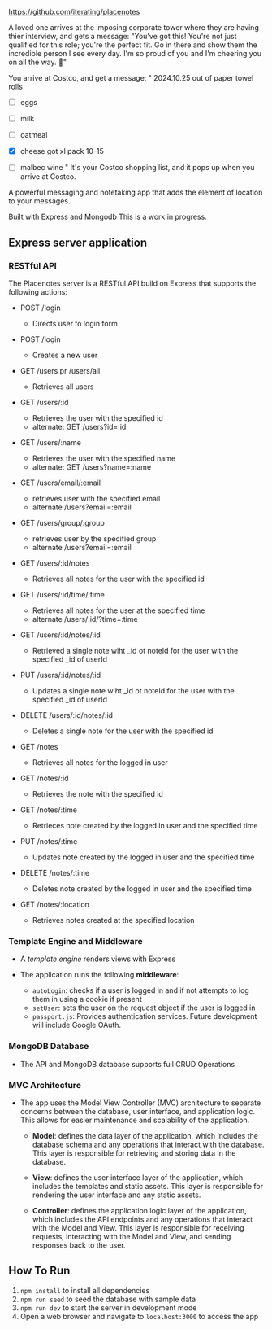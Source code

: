 https://github.com/iterating/placenotes

A loved one arrives at the imposing corporate tower where they are having thier interview, and gets a message:
"You've got this! You're not just qualified for this role; you're the perfect fit. Go in there and show them the incredible person I see every day. I'm so proud of you and I'm cheering you on all the way. 💖"

You arrive at Costco, and get a message:
" 2024.10.25 out of paper towel rolls
- [ ] eggs
- [ ] milk
- [ ] oatmeal
- [x] cheese got xl pack 10-15 
- [ ] malbec wine "
It's your Costco shopping list, and it pops up when you arrive at Costco. 




A powerful messaging and notetaking app that adds the element of location to your messages.

Built with Express and Mongodb
This is a work in progress.

## Express server application
### RESTful API
The Placenotes server is a RESTful API build on Express that supports the following actions:
- POST /login
	- Directs user to login form
- POST /login
	+ Creates a new user

- GET /users pr /users/all
	+ Retrieves all users
- GET /users/:id
	+ Retrieves the user with the specified id
	- alternate: GET  /users?id=:id
- GET /users/:name
	+ Retrieves the user with the specified name
	- alternate: GET  /users?name=:name
- GET /users/email/:email
	- retrieves user with the specified email
	- alternate /users?email=:email
- GET /users/group/:group
	- retrieves user by the specified group
	- alternate /users?email=:email
- GET /users/:id/notes
	+ Retrieves all notes for the user with the specified id

- GET /users/:id/time/:time
	+ Retrieves all notes for the user at the specified time
	- alternate /users/:id/?time=:time

- GET /users/:id/notes/:id
	+ Retrieved a single note wiht _id ot noteId for the user with the specified _id of userId
- PUT /users/:id/notes/:id 
	+ Updates a single note wiht _id ot noteId for the user with the specified _id of userId
- DELETE /users/:id/notes/:id 
	+ Deletes a single note for the user with the specified id

- GET /notes
	+ Retrieves all notes for the logged in user
- GET /notes/:id
	+ Retrieves the note with the specified id

- GET /notes/:time
	- Retrieces note created by the logged in user and the specified time
- PUT /notes/:time
	- Updates note created by the logged in user and the specified time
- DELETE /notes/:time
	- Deletes note created by the logged in user and the specified time

- GET /notes/:location
	+ Retrieves notes created at the specified location

### Template Engine and Middleware
- A *template engine* renders views with Express

- The application runs the following **middleware**:
  - `autoLogin`: checks if a user is logged in and if not attempts to log them in using a cookie if present
  - `setUser`: sets the user on the request object if the user is logged in
  - `passport.js`: Provides authentication services. Future development will include Google OAuth. 
### MongoDB Database
- The API and MongoDB database supports full CRUD Operations
### MVC Architecture
- The app uses the Model View Controller (MVC) architecture to separate concerns between the database, user interface, and application logic. This allows for easier maintenance and scalability of the application.

  - **Model**: defines the data layer of the application, which includes the database schema and any operations that interact with the database. This layer is responsible for retrieving and storing data in the database.

  - **View**: defines the user interface layer of the application, which includes the templates and static assets. This layer is responsible for rendering the user interface and any static assets.

  - **Controller**: defines the application logic layer of the application, which includes the API endpoints and any operations that interact with the Model and View. This layer is responsible for receiving requests, interacting with the Model and View, and sending responses back to the user.
  
## How To Run

1. `npm install` to install all dependencies
2. `npm run seed` to seed the database with sample data
3. `npm run dev` to start the server in development mode
4. Open a web browser and navigate to `localhost:3000` to access the app



